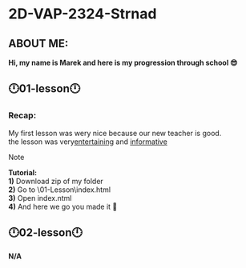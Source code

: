 # 2D-VAP-2324-Strnad
**ABOUT ME:**
---------------------------------------------------------------------
**Hi, my name is Marek and here is my progression through school 😎**

**🕛01-lesson🕛**
-----------------------------------------------------------------------------

### **Recap:**
My first lesson was wery nice because our new teacher is good. <br> 
the lesson was very<u>entertaining</u> and <u>informative</u>

> [!NOTE]
 **Tutorial:**  <br>
        **1)** Download zip of my folder <br>
        **2)** Go to \01-Lesson\index.html <br>
        **3)** Open index.ntml<br>
        **4)** And here we go you made it 🎉<br>
        
**🕛02-lesson🕛**
----------------------------------------------------------------------------
**N/A**